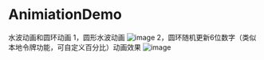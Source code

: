 # AnimiationDemo
水波动画和圆环动画
1，圆形水波动画
![image](https://github.com/lvyongtao/AnimaitonDemo/blob/master/水波动画1.gif)
2，圆环随机更新6位数字（类似本地令牌功能，可自定义百分比）动画效果
![image](https://github.com/lvyongtao/AnimaitionDemo/blob/master/圆环动画1.gif)
